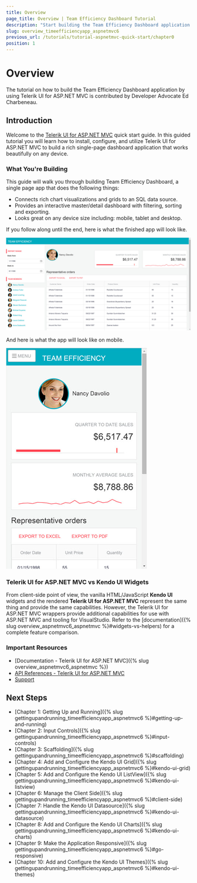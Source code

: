 ```yaml
---
title: Overview
page_title: Overview | Team Efficiency Dashboard Tutorial
description: "Start building the Team Efficiency Dashboard application by using Progress Telerik UI for ASP.NET MVC."
slug: overview_timeefficiencyapp_aspnetmvc6
previous_url: /tutorials/tutorial-aspnetmvc-quick-start/chapter0
position: 1
---
```


# Overview

The tutorial on how to build the Team Efficiency Dashboard application by using Telerik UI for ASP.NET MVC is contributed by Developer Advocate Ed Charbeneau.

## Introduction

Welcome to the [Telerik UI for ASP.NET MVC](https://www.telerik.com/aspnet-mvc) quick start guide. In this guided tutorial you will learn how to install, configure, and utilize Telerik UI for ASP.NET MVC to build a rich single-page dashboard application that works beautifully on any device.

### What You're Building

This guide will walk you through building Team Efficiency Dashboard, a single page app that does the following things:

- Connects rich chart visualizations and grids to an SQL data source.
- Provides an interactive master/detail dashboard with filtering, sorting and exporting.
- Looks great on any device size including: mobile, tablet and desktop.

If you follow along until the end, here is what the finished app will look like.

![](images/chapter0/dashboard.jpg)

And here is what the app will look like on mobile.

![](images/chapter0/mobile-dashboard.jpg)

### Telerik UI for ASP.NET MVC vs Kendo UI Widgets

From client-side point of view, the vanilla HTML/JavaScript **Kendo UI** widgets and the rendered **Telerik UI for ASP.NET MVC** represent the same thing and provide the same capabilities.
However, the Telerik UI for ASP.NET MVC wrappers provide additional capabilities for use with ASP.NET MVC and tooling for VisualStudio. Refer to the [documentation]({% slug overview_aspnetmvc6_aspnetmvc %}#widgets-vs-helpers) for a complete feature comparison.

### Important Resources

- [Documentation - Telerik UI for ASP.NET MVC]({% slug overview_aspnetmvc6_aspnetmvc %})
- [API References - Telerik UI for ASP.NET MVC](http://docs.telerik.com/aspnet-mvc/api/)
- [Support](https://www.telerik.com/account/support-tickets/my-support-tickets)

## Next Steps

* [Chapter 1: Getting Up and Running]({% slug gettingupandrunning_timeefficiencyapp_aspnetmvc6 %}#getting-up-and-running)
* [Chapter 2: Input Controls]({% slug gettingupandrunning_timeefficiencyapp_aspnetmvc6 %}#input-controls)
* [Chapter 3: Scaffolding]({% slug gettingupandrunning_timeefficiencyapp_aspnetmvc6 %}#scaffolding)
* [Chapter 4: Add and Configure the Kendo UI Grid]({% slug gettingupandrunning_timeefficiencyapp_aspnetmvc6 %}#kendo-ui-grid)
* [Chapter 5: Add and Configure the Kendo UI ListView]({% slug gettingupandrunning_timeefficiencyapp_aspnetmvc6 %}#kendo-ui-listview)
* [Chapter 6: Manage the Client Side]({% slug gettingupandrunning_timeefficiencyapp_aspnetmvc6 %}#client-side)
* [Chapter 7: Handle the Kendo UI Datasource]({% slug gettingupandrunning_timeefficiencyapp_aspnetmvc6 %}#kendo-ui-datasource)
* [Chapter 8: Add and Configure the Kendo UI Charts]({% slug gettingupandrunning_timeefficiencyapp_aspnetmvc6 %}#kendo-ui-charts)
* [Chapter 9: Make the Application Responsive]({% slug gettingupandrunning_timeefficiencyapp_aspnetmvc6 %}#go-responsive)
* [Chapter 10: Add and Configure the Kendo UI Themes]({% slug gettingupandrunning_timeefficiencyapp_aspnetmvc6 %}#kendo-ui-themes)
